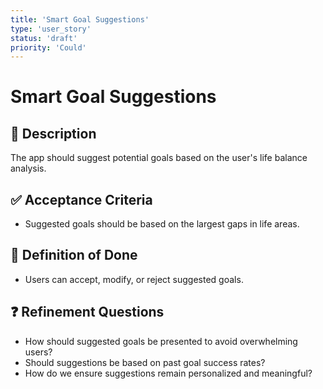 ```yaml
---
title: 'Smart Goal Suggestions'
type: 'user_story'
status: 'draft'
priority: 'Could'
---
```


# Smart Goal Suggestions

## 📌 Description

The app should suggest potential goals based on the user's life balance analysis.

## ✅ Acceptance Criteria

- Suggested goals should be based on the largest gaps in life areas.

## 🎯 Definition of Done

- Users can accept, modify, or reject suggested goals.

## ❓ Refinement Questions

- How should suggested goals be presented to avoid overwhelming users?
- Should suggestions be based on past goal success rates?
- How do we ensure suggestions remain personalized and meaningful?
